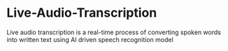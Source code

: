 # Live-Audio-Transcription
Live audio transcription is a real-time process of converting spoken words into written text using AI driven speech recognition model
